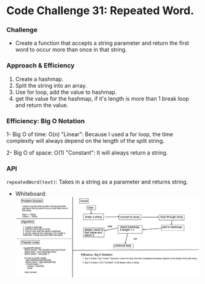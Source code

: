 # Code Challenge 31: Repeated Word.

### Challenge

* Create a function that accepts a string parameter and return the first word to occur more than once in that string.

### Approach & Efficiency

1. Create a hashmap.
2. Split the string into an array.
3. Use for loop, add the value to hashmap.
4. get the value for the hashmap, if it's length is more than 1 break loop and return the value.

### Efficiency: Big O Notation

1- Big O of time: O(n) "Linear": Because I used a for loop, the time complexity will always depend on the length of the split string.

2- Big O of space: O(1) "Constant": It will always return a string.

### API

`repeatedWord(text)`: Takes in a string as a parameter and returns string.

* Whiteboard: 
![Repeated Word](../../assets/repeatedWords.jpg)
